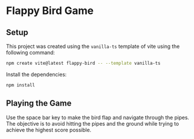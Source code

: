 # Flappy Bird Game

## Setup
This project was created using the `vanilla-ts` template of vite using the following command:
```bash
npm create vite@latest flappy-bird -- --template vanilla-ts
```

Install the dependencies:
```bash
npm install
```

## Playing the Game
Use the space bar key to make the bird flap and navigate through the pipes. The objective is to avoid hitting the pipes and the ground while trying to achieve the highest score possible.